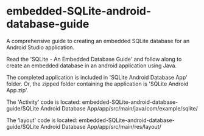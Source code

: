 # embedded-SQLite-android-database-guide
A comprehensive guide to creating an embedded SQLite database for an Android Studio application.

Read the 'SQLite - An Embedded Database Guide' and follow along to create an embedded database in an android application using Java.

The completed application is included in 'SQLite Android Database App' folder. Or, the zipped folder containing the application is 'SQLite Android App.zip'.

The 'Activity' code is located: embedded-SQLite-android-database-guide/SQLite Android Database App/app/src/main/java/com/example/sqlite/


The 'layout' code is located: embedded-SQLite-android-database-guide/SQLite Android Database App/app/src/main/res/layout/

